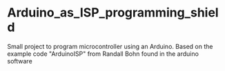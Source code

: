 # Arduino_as_ISP_programming_shield
Small project to program microcontroller using an Arduino.
Based on the example code "ArduinoISP" from Randall Bohn found in the arduino software 
